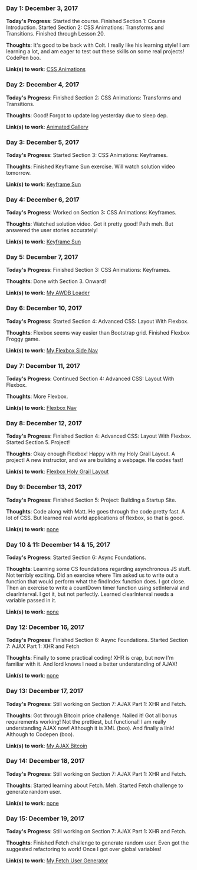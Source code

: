 ### Day 1: December 3, 2017 

**Today's Progress**: Started the course. Finished Section 1: Course Introduction. Started Section 2: CSS Animations: Transforms and Transitions. Finished through Lesson 20.

**Thoughts**: It's good to be back with Colt. I really like his learning style! I am learning a lot, and am eager to test out these skills on some real projects! CodePen boo.

**Link(s) to work**: [CSS Animations](https://codepen.io/mikerobards/pen/jadjGq)

### Day 2: December 4, 2017 

**Today's Progress**: Finished Section 2: CSS Animations: Transforms and Transitions.

**Thoughts**: Good! Forgot to update log yesterday due to sleep dep. 

**Link(s) to work**: [Animated Gallery](https://codepen.io/mikerobards/pen/yPwgKV)

### Day 3: December 5, 2017 

**Today's Progress**: Started Section 3: CSS Animations: Keyframes.

**Thoughts**: Finished Keyframe Sun exercise. Will watch solution video tomorrow.

**Link(s) to work**: [Keyframe Sun](https://codepen.io/mikerobards/pen/RjOaqL)

### Day 4: December 6, 2017 

**Today's Progress**: Worked on Section 3: CSS Animations: Keyframes.

**Thoughts**: Watched solution video. Got it pretty good! Path meh. But answered the user stories accurately!

**Link(s) to work**: [Keyframe Sun](https://codepen.io/mikerobards/pen/RjOaqL)

### Day 5: December 7, 2017 

**Today's Progress**: Finished Section 3: CSS Animations: Keyframes.

**Thoughts**: Done with Section 3. Onward!

**Link(s) to work**: [My AWDB Loader](https://codepen.io/mikerobards/full/jajNop/)

### Day 6: December 10, 2017 

**Today's Progress**: Started Section 4: Advanced CSS: Layout With Flexbox.

**Thoughts**: Flexbox seems way easier than Bootstrap grid. Finished Flexbox Froggy game. 

**Link(s) to work**: [My Flexbox Side Nav](https://codepen.io/mikerobards/pen/XzvvaK)

### Day 7: December 11, 2017 

**Today's Progress**: Continued Section 4: Advanced CSS: Layout With Flexbox.

**Thoughts**: More Flexbox.

**Link(s) to work**: [Flexbox Nav](https://codepen.io/mikerobards/full/KZPZKJ/)

### Day 8: December 12, 2017 

**Today's Progress**: Finished Section 4: Advanced CSS: Layout With Flexbox. Started Section 5. Project!

**Thoughts**: Okay enough Flexbox! Happy with my Holy Grail Layout. A project! A new instructor, and we are building a webpage. He codes fast! 

**Link(s) to work**: [Flexbox Holy Grail Layout](https://codepen.io/mikerobards/full/GyRKre/)

### Day 9: December 13, 2017 

**Today's Progress**: Finished Section 5: Project: Building a Startup Site.

**Thoughts**: Code along with Matt. He goes through the code pretty fast. A lot of CSS. But learned real world applications of flexbox, so that is good.  

**Link(s) to work**: [none](#)

### Day 10 & 11: December 14 & 15, 2017 

**Today's Progress**: Started Section 6: Async Foundations.

**Thoughts**: Learning some CS foundations regarding asynchronous JS stuff. Not terribly exciting. Did an exercise where Tim asked us to write out a function that would perform what the findIndex function does. I got close. Then an exercise to write a countDown timer function using setInterval and clearInterval. I got it, but not perfectly. Learned clearInterval needs a variable passed in it. 

**Link(s) to work**: [none](#)

### Day 12: December 16, 2017 

**Today's Progress**: Finished Section 6: Async Foundations. Started Section 7: AJAX Part 1: XHR and Fetch

**Thoughts**: Finally to some practical coding! XHR is crap, but now I'm familiar with it. And lord knows I need a better understanding of AJAX!  

**Link(s) to work**: [none](#)

### Day 13: December 17, 2017 

**Today's Progress**: Still working on Section 7: AJAX Part 1: XHR and Fetch.

**Thoughts**: Got through Bitcoin price challenge. Nailed it! Got all bonus requirements working! Not the prettiest, but functional! I am really understanding AJAX now! Although it is XML (boo). And finally a link! Although to Codepen (boo).  

**Link(s) to work**: [My AJAX Bitcoin](https://codepen.io/mikerobards/full/NXxqeE/)

### Day 14: December 18, 2017 

**Today's Progress**: Still working on Section 7: AJAX Part 1: XHR and Fetch.

**Thoughts**: Started learning about Fetch. Meh. Started Fetch challenge to generate random user.

**Link(s) to work**: [none](#)

### Day 15: December 19, 2017 

**Today's Progress**: Still working on Section 7: AJAX Part 1: XHR and Fetch.

**Thoughts**: Finished Fetch challenge to generate random user. Even got the suggested refactoring to work! Once I got over global variables! 

**Link(s) to work**: [My Fetch User Generator](https://codepen.io/mikerobards/full/goPNJy/)













